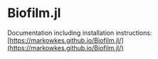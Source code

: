 # Biofilm.jl
Documentation including installation instructions: [https://markowkes.github.io/Biofilm.jl/](https://markowkes.github.io/Biofilm.jl/)

